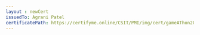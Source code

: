 ```yaml
--- 
layout : newCert 
issuedTo: Agrani Patel 
certificatePath: https://certifyme.online/CSIT/PMI/img/cert/gameAThon2021/AgraniPatel_b0004.png
--- 
```

